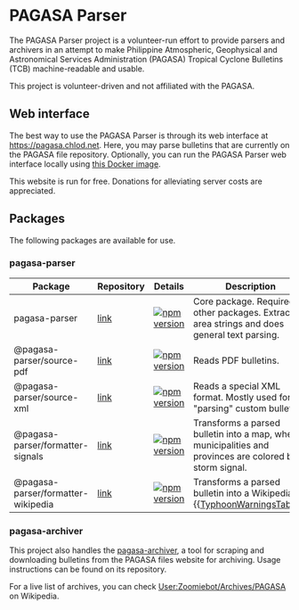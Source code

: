# PAGASA Parser
The PAGASA Parser project is a volunteer-run effort to provide parsers and archivers in an attempt to make Philippine Atmospheric, Geophysical and Astronomical Services Administration (PAGASA) Tropical Cyclone Bulletins (TCB) machine-readable and usable.

This project is volunteer-driven and not affiliated with the PAGASA.

## Web interface
The best way to use the PAGASA Parser is through its web interface at https://pagasa.chlod.net. Here, you may parse bulletins that are currently on the PAGASA file repository. Optionally, you can run the PAGASA Parser web interface locally using [this Docker image](https://hub.docker.com/r/chlod/pagasa-parser-web/).

This website is run for free. Donations for alleviating server costs are appreciated.

## Packages
The following packages are available for use.

### pagasa-parser
| Package | Repository | Details | Description |
|---|---|---|---|
| pagasa-parser | [link](https://github.com/pagasa-parser/pagasa-parser) | [![npm version](https://img.shields.io/npm/v/pagasa-parser.svg?style=flat-square)](https://www.npmjs.org/package/pagasa-parser) | Core package. Required by other packages. Extracts area strings and does general text parsing. |
| @pagasa-parser/source-pdf | [link](https://github.com/pagasa-parser/@pagasa-parser/source-pdf) | [![npm version](https://img.shields.io/npm/v/@pagasa-parser/source-pdf.svg?style=flat-square)](https://www.npmjs.org/package/@pagasa-parser/source-pdf) | Reads PDF bulletins. |
| @pagasa-parser/source-xml | [link](https://github.com/pagasa-parser/@pagasa-parser/source-xml) | [![npm version](https://img.shields.io/npm/v/@pagasa-parser/source-xml.svg?style=flat-square)](https://www.npmjs.org/package/@pagasa-parser/source-xml) | Reads a special XML format. Mostly used for "parsing" custom bulletins. |
| @pagasa-parser/formatter-signals | [link](https://github.com/pagasa-parser/@pagasa-parser/formatter-signals) | [![npm version](https://img.shields.io/npm/v/@pagasa-parser/formatter-signals.svg?style=flat-square)](https://www.npmjs.org/package/@pagasa-parser/formatter-signals) | Transforms a parsed bulletin into a map, where municipalities and provinces are colored by storm signal. |
| @pagasa-parser/formatter-wikipedia | [link](https://github.com/pagasa-parser/@pagasa-parser/formatter-wikipedia) | [![npm version](https://img.shields.io/npm/v/@pagasa-parser/formatter-wikipedia.svg?style=flat-square)](https://www.npmjs.org/package/@pagasa-parser/formatter-wikipedia) | Transforms a parsed bulletin into a Wikipedia {{[TyphoonWarningsTable](https://en.wikipedia.org/wiki/Template:TyphoonWarningsTable)}}. |

### pagasa-archiver
This project also handles the [pagasa-archiver](https://github.com/pagasa-parser/pagasa-archiver), a tool for scraping and downloading bulletins from the PAGASA files website for archiving. Usage instructions can be found on its repository.

For a live list of archives, you can check [User:Zoomiebot/Archives/PAGASA](https://en.wikipedia.org/wiki/User:Zoomiebot/Archives/PAGASA) on Wikipedia.
